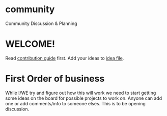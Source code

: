 # community
Community Discussion &amp; Planning

# WELCOME!

Read [contribution guide](/CONTRIBUTE.md) first.
Add your ideas to [idea file](/IDEAS.md).

# First Order of business
While I/WE try and figure out how this will work we need to start getting some ideas on the board for possible projects to work on. Anyone can add one or add comments/info to someone elses. This is to be opening discussion. 
